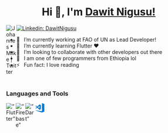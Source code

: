 <h1 align="center"> Hi 👋, I'm <a href="https://www.linkedin.com/in/dawit-nigusu-%F0%9F%87%AA%F0%9F%87%B9-a2a0b9117/">Dawit Nigusu!</a></h1>


<!-- [![Twitter Follow](https://img.shields.io/twitter/follow/JohannesMilke?color=1DA1F2&label=Followers&logo=twitter&style=for-the-badge)][twitter] -->
[<img align="left" alt="Johannes Milke | Twitter" width="28px" src="https://firebasestorage.googleapis.com/v0/b/web-johannesmilke.appspot.com/o/other%2Fsocial%2Ftwitter.png?alt=media" />][twitter]
[![Linkedin: DawitNigusu](https://img.shields.io/badge/-CONNECT-blue?style=for-the-badge&logo=Linkedin&link=https://www.linkedin.com/in/dawit-nigusu-%F0%9F%87%AA%F0%9F%87%B9-a2a0b9117/)][linkedin]

- 🔭 &ensp;I’m currently working at FAO of UN as Lead Developer!
- 🌱 &ensp;I’m currently learning Flutter ❤️
- 👯 &ensp;I’m looking to collaborate with other developers out there
- 🗿 &ensp;I am one of few programmers from Ethiopia lol
- ⚡ &ensp;Fun fact: I love reading
<!-- - 📫 &ensp;How to reach me: [**Twitter**][twitter] or [**Email**][email] -->

[twitter]: https://twitter.com/NigusuDave
[linkedin]: https://www.linkedin.com/in/dawit-nigusu-%F0%9F%87%AA%F0%9F%87%B9-a2a0b9117/
[github]: https://github.com/dawit-nigusu
[email]: mailto:dawitnigusu17@gmail.com
<br />

### Languages and Tools
<img align="left" alt=“Flutter” width="26px" src="https://www.vectorlogo.zone/logos/flutterio/flutterio-icon.svg" />
<img align="left" alt=“Firebase” width="26px" src="https://www.vectorlogo.zone/logos/firebase/firebase-icon.svg" />
<img align="left" alt=“Dart” width="26px" src="https://www.vectorlogo.zone/logos/dartlang/dartlang-icon.svg" />
<img align="left" alt=“Github” width="26px" src="https://raw.githubusercontent.com/github/explore/80688e429a7d4ef2fca1e82350fe8e3517d3494d/topics/visual-studio-code/visual-studio-code.png" />


